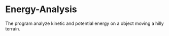 # Energy-Analysis
The program analyze kinetic and potential energy on a object moving a hilly terrain. 
